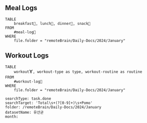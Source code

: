 
## Meal Logs
```dataview
TABLE 
	breakfast🍳, lunch🍚, dinner🥗, snack🍬
FROM 
	#meal-log📝 
WHERE 
	file.folder = "remoteBrain/Daily-Docs/2024/January"
```


## Workout Logs
```dataview
TABLE 
	workout🏋️, workout-type as type, workout-routine as routine 
FROM 
	#workout-log💪 
WHERE 
	file.folder = "remoteBrain/Daily-Docs/2024/January"
```

```tracker
searchType: task.done  
searchTarget: 'Total\s+(?[0-9]+)\s+Pomo'  
folder: /remoteBrain/Daily-Docs/2024/January
datasetName: 유산균
month:
```
